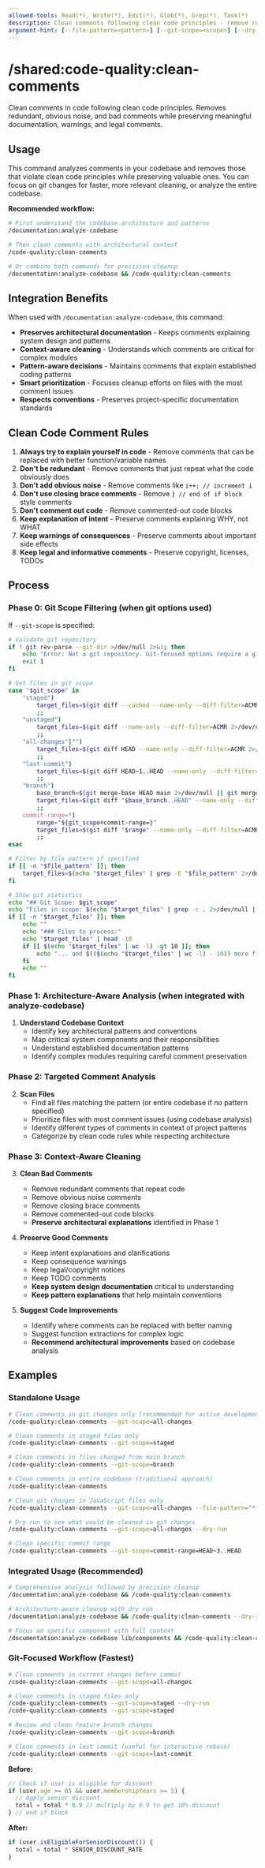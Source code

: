```yaml
---
allowed-tools: Read(*), Write(*), Edit(*), Glob(*), Grep(*), Task(*)
description: Clean comments following clean code principles - remove redundant, obvious, and bad comments while preserving meaningful ones
argument-hint: [--file-pattern=<pattern>] [--git-scope=<scope>] [--dry-run]
---
```


# /shared:code-quality:clean-comments

Clean comments in code following clean code principles. Removes redundant, obvious noise, and bad comments while preserving meaningful documentation, warnings, and legal comments.

## Usage

This command analyzes comments in your codebase and removes those that violate clean code principles while preserving valuable ones. You can focus on git changes for faster, more relevant cleaning, or analyze the entire codebase.

**Recommended workflow:**

```bash
# First understand the codebase architecture and patterns
/documentation:analyze-codebase

# Then clean comments with architectural context
/code-quality:clean-comments

# Or combine both commands for precision cleanup
/documentation:analyze-codebase && /code-quality:clean-comments
```

## Integration Benefits

When used with `/documentation:analyze-codebase`, this command:

- **Preserves architectural documentation** - Keeps comments explaining system design and patterns
- **Context-aware cleaning** - Understands which comments are critical for complex modules
- **Pattern-aware decisions** - Maintains comments that explain established coding patterns
- **Smart prioritization** - Focuses cleanup efforts on files with the most comment issues
- **Respects conventions** - Preserves project-specific documentation standards

## Clean Code Comment Rules

1. **Always try to explain yourself in code** - Remove comments that can be replaced with better function/variable names
2. **Don't be redundant** - Remove comments that just repeat what the code obviously does
3. **Don't add obvious noise** - Remove comments like `i++; // increment i`
4. **Don't use closing brace comments** - Remove `} // end of if block` style comments
5. **Don't comment out code** - Remove commented-out code blocks
6. **Keep explanation of intent** - Preserve comments explaining WHY, not WHAT
7. **Keep warnings of consequences** - Preserve comments about important side effects
8. **Keep legal and informative comments** - Preserve copyright, licenses, TODOs

## Process

### Phase 0: Git Scope Filtering (when git options used)

If `--git-scope` is specified:

```bash
# Validate git repository
if ! git rev-parse --git-dir >/dev/null 2>&1; then
    echo "Error: Not a git repository. Git-focused options require a git repository." >&2
    exit 1
fi

# Get files in git scope
case "$git_scope" in
    "staged")
        target_files=$(git diff --cached --name-only --diff-filter=ACMR 2>/dev/null)
        ;;
    "unstaged") 
        target_files=$(git diff --name-only --diff-filter=ACMR 2>/dev/null)
        ;;
    "all-changes"|"")
        target_files=$(git diff HEAD --name-only --diff-filter=ACMR 2>/dev/null)
        ;;
    "last-commit")
        target_files=$(git diff HEAD~1..HEAD --name-only --diff-filter=ACMR 2>/dev/null)
        ;;
    "branch")
        base_branch=$(git merge-base HEAD main 2>/dev/null || git merge-base HEAD master 2>/dev/null)
        target_files=$(git diff "$base_branch..HEAD" --name-only --diff-filter=ACMR 2>/dev/null)
        ;;
    commit-range=*)
        range="${git_scope#commit-range=}"
        target_files=$(git diff "$range" --name-only --diff-filter=ACMR 2>/dev/null)
        ;;
esac

# Filter by file pattern if specified
if [[ -n "$file_pattern" ]]; then
    target_files=$(echo "$target_files" | grep -E "$file_pattern" 2>/dev/null)
fi

# Show git statistics
echo "## Git Scope: $git_scope"
echo "Files in scope: $(echo "$target_files" | grep -c . 2>/dev/null || echo "0")"
if [[ -n "$target_files" ]]; then
    echo ""
    echo "### Files to process:"
    echo "$target_files" | head -10
    if [[ $(echo "$target_files" | wc -l) -gt 10 ]]; then
        echo "... and $(($(echo "$target_files" | wc -l) - 10)) more files"
    fi
    echo ""
fi
```

### Phase 1: Architecture-Aware Analysis (when integrated with analyze-codebase)

1. **Understand Codebase Context**
   - Identify key architectural patterns and conventions
   - Map critical system components and their responsibilities
   - Understand established documentation patterns
   - Identify complex modules requiring careful comment preservation

### Phase 2: Targeted Comment Analysis

2. **Scan Files**
   - Find all files matching the pattern (or entire codebase if no pattern specified)
   - Prioritize files with most comment issues (using codebase analysis)
   - Identify different types of comments in context of project patterns
   - Categorize by clean code rules while respecting architecture

### Phase 3: Context-Aware Cleaning

3. **Clean Bad Comments**
   - Remove redundant comments that repeat code
   - Remove obvious noise comments
   - Remove closing brace comments
   - Remove commented-out code blocks
   - **Preserve architectural explanations** identified in Phase 1

4. **Preserve Good Comments**
   - Keep intent explanations and clarifications
   - Keep consequence warnings
   - Keep legal/copyright notices
   - Keep TODO comments
   - **Keep system design documentation** critical to understanding
   - **Keep pattern explanations** that help maintain conventions

5. **Suggest Code Improvements**
   - Identify where comments can be replaced with better naming
   - Suggest function extractions for complex logic
   - **Recommend architectural improvements** based on codebase analysis

## Examples

### Standalone Usage

```bash
# Clean comments in git changes only (recommended for active development)
/code-quality:clean-comments --git-scope=all-changes

# Clean comments in staged files only
/code-quality:clean-comments --git-scope=staged

# Clean comments in files changed from main branch
/code-quality:clean-comments --git-scope=branch

# Clean comments in entire codebase (traditional approach)
/code-quality:clean-comments

# Clean git changes in JavaScript files only
/code-quality:clean-comments --git-scope=all-changes --file-pattern="**/*.js"

# Dry run to see what would be cleaned in git changes
/code-quality:clean-comments --git-scope=all-changes --dry-run

# Clean specific commit range
/code-quality:clean-comments --git-scope=commit-range=HEAD~3..HEAD
```

### Integrated Usage (Recommended)

```bash
# Comprehensive analysis followed by precision cleanup
/documentation:analyze-codebase && /code-quality:clean-comments

# Architecture-aware cleanup with dry run
/documentation:analyze-codebase && /code-quality:clean-comments --dry-run

# Focus on specific component with full context
/documentation:analyze-codebase lib/components && /code-quality:clean-comments --file-pattern="lib/components/**/*"
```

### Git-Focused Workflow (Fastest)

```bash
# Clean comments in current changes before commit
/code-quality:clean-comments --git-scope=all-changes

# Clean comments in staged files only
/code-quality:clean-comments --git-scope=staged --dry-run
/code-quality:clean-comments --git-scope=staged

# Review and clean feature branch changes
/code-quality:clean-comments --git-scope=branch

# Clean comments in last commit (useful for interactive rebase)
/code-quality:clean-comments --git-scope=last-commit
```

**Before:**

```javascript
// Check if user is eligible for discount
if (user.age >= 65 && user.membershipYears >= 5) {
  // Apply senior discount
  total = total * 0.9 // multiply by 0.9 to get 10% discount
} // end if block
```

**After:**

```javascript
if (user.isEligibleForSeniorDiscount()) {
  total = total * SENIOR_DISCOUNT_RATE
}
```
